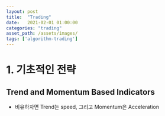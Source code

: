 ```yaml
---
layout: post
title:  "Trading"
date:   2021-02-01 01:00:00
categories: "trading"
asset_path: /assets/images/
tags: ['algorithm-trading']
---
```



# 1. 기초적인 전략

## Trend and Momentum Based Indicators 

 - 비유하자면 Trend는 speed, 그리고 Momentum은 Acceleration  


